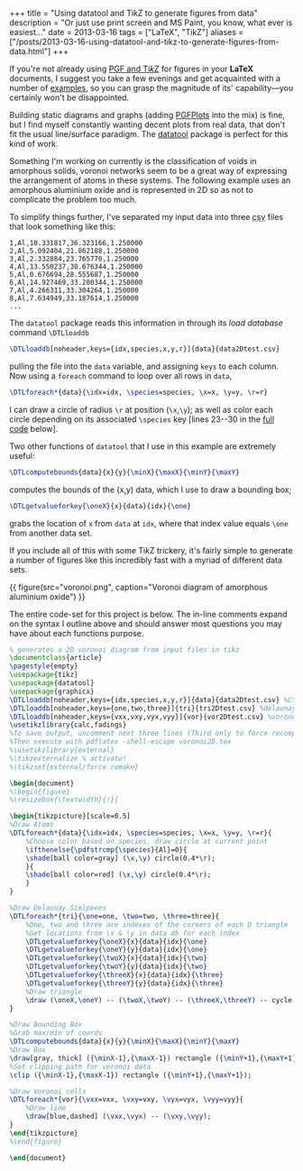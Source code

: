 +++
title = "Using datatool and TikZ to generate figures from data"
description = "Or just use print screen and MS Paint, you know, what ever is easiest..."
date = 2013-03-16
tags = ["LaTeX", "TikZ"]
aliases = ["/posts/2013-03-16-using-datatool-and-tikz-to-generate-figures-from-data.html"]
+++

If you're not already using [PGF and Ti*k*Z](http://sourceforge.net/projects/pgf/) for figures in your **LaTeX** documents, I suggest you take a few evenings and get acquainted with a number of [examples](http://texample.net/tikz/), so you can grasp the magnitude of its' capability&mdash;you certainly won't be disappointed.

Building static diagrams and graphs (adding [PGFPlots](http://pgfplots.sourceforge.net/) into the mix) is fine, but I find myself constantly wanting decent plots from real data, that don't fit the usual line/surface paradigm. The [datatool](http://www.ctan.org/pkg/datatool) package is perfect for this kind of work.

<!-- more -->

Something I'm working on currently is the classification of voids in amorphous solids, voronoi networks seem to be a great way of expressing the arrangement of atoms in these systems. The following example uses an amorphous aluminium oxide and is represented in 2D so as not to complicate the problem too much.

To simplify things further, I've separated my input data into three <abbr title="Comma Separated Value">csv</abbr> files that look something like this:

```
1,Al,10.331817,36.323166,1.250000
2,Al,5.092404,21.862188,1.250000
3,Al,2.332884,23.765770,1.250000
4,Al,13.550237,30.676344,1.250000
5,Al,0.676694,28.555687,1.250000
6,Al,14.927469,33.200344,1.250000
7,Al,4.266311,33.304264,1.250000
8,Al,7.634949,33.187614,1.250000
...
```

The `datatool` package reads this information in through its _load database_ command `\DTLloaddb`

``` latex
\DTLloaddb[noheader,keys={idx,species,x,y,r}]{data}{data2Dtest.csv}
```

pulling the file into the `data` variable, and assigning `keys` to each column. Now using a `foreach` command to loop over all rows in `data`,

``` latex
\DTLforeach*{data}{\idx=idx, \species=species, \x=x, \y=y, \r=r}
```

I can draw a circle of radius `\r` at position (`\x`,`\y`); as well as color each circle depending on its associated `\species` key [lines 23--30 in the [full code](#code) below].

Two other functions of `datatool` that I use in this example are extremely useful:

``` latex
\DTLcomputebounds{data}{x}{y}{\minX}{\maxX}{\minY}{\maxY}
```

computes the bounds of the (x,y) data, which I use to draw a bounding box;

``` latex
\DTLgetvalueforkey{\oneX}{x}{data}{idx}{\one}
```

grabs the location of `x` from `data` at `idx`, where that index value equals `\one` from another data set.

If you include all of this with some Ti*k*Z trickery, it's fairly simple to generate a number of figures like this incredibly fast with a myriad of different data sets.

{{ figure(src="voronoi.png", caption="Voronoi diagram of amorphous aluminium oxide") }}

The entire code-set for this project is below. The in-line comments expand on the syntax I outline above and should answer most questions you may have about each functions purpose.

<a name="code" />

``` latex
% generates a 2D voronoi diagram from input files in tikz
\documentclass{article}
\pagestyle{empty}
\usepackage{tikz}
\usepackage{datatool}
\usepackage{graphicx}
\DTLloaddb[noheader,keys={idx,species,x,y,r}]{data}{data2Dtest.csv} %CSV data
\DTLloaddb[noheader,keys={one,two,three}]{tri}{tri2Dtest.csv} %delaunay triangulation data
\DTLloaddb[noheader,keys={vxx,vxy,vyx,vyy}]{vor}{vor2Dtest.csv} %voronoi data
\usetikzlibrary{calc,fadings}
%To save output, uncomment next three lines (Third only to force recompile).
%Then execute with pdflatex -shell-escape voronoi2D.tex
%\usetikzlibrary{external}
%\tikzexternalize % activate!
%\tikzset{external/force remake}

\begin{document}
%\begin{figure}
%\resizebox{\textwidth}{!}{

\begin{tikzpicture}[scale=0.5]
%Draw Atoms
\DTLforeach*{data}{\idx=idx, \species=species, \x=x, \y=y, \r=r}{
    %Choose color based on species, draw circle at current point
    \ifthenelse{\pdfstrcmp{\species}{Al}=0}{
    \shade[ball color=gray] (\x,\y) circle(0.4*\r);
    }{
    \shade[ball color=red] (\x,\y) circle(0.4*\r);
    }
}

%Draw Delaunay Simlpexes
\DTLforeach*{tri}{\one=one, \two=two, \three=three}{
    %One, two and three are indexes of the corners of each D triangle
    %Get locations from \x & \y in data db for each index
    \DTLgetvalueforkey{\oneX}{x}{data}{idx}{\one}
    \DTLgetvalueforkey{\oneY}{y}{data}{idx}{\one}
    \DTLgetvalueforkey{\twoX}{x}{data}{idx}{\two}
    \DTLgetvalueforkey{\twoY}{y}{data}{idx}{\two}
    \DTLgetvalueforkey{\threeX}{x}{data}{idx}{\three}
    \DTLgetvalueforkey{\threeY}{y}{data}{idx}{\three}
    %Draw triangle
    \draw (\oneX,\oneY) -- (\twoX,\twoY) -- (\threeX,\threeY) -- cycle;
}

%Draw Bounding Box
%Grab max/min of coords
\DTLcomputebounds{data}{x}{y}{\minX}{\maxX}{\minY}{\maxY}
%Draw Box
\draw[gray, thick] ({\minX-1},{\maxX-1}) rectangle ({\minY+1},{\maxY+1});
%Set clipping path for voronoi data
\clip ({\minX-1},{\maxX-1}) rectangle ({\minY+1},{\maxY+1});

%Draw Voronoi cells
\DTLforeach*{vor}{\vxx=vxx, \vxy=vxy, \vyx=vyx, \vyy=vyy}{
    %Draw line
    \draw[blue,dashed] (\vxx,\vyx) -- (\vxy,\vyy);
}
\end{tikzpicture}
%\end{figure}

\end{document}
```
